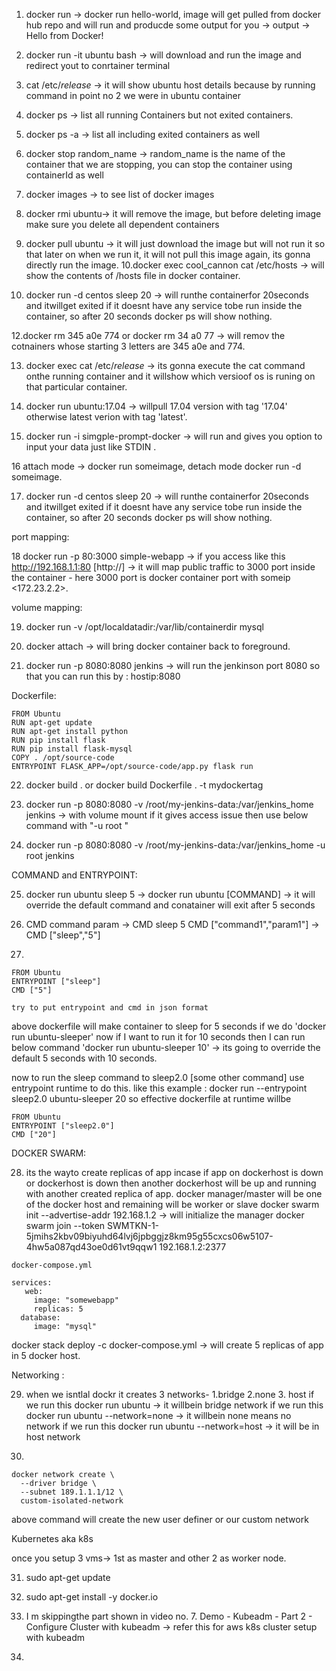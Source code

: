 1. docker run -> docker run hello-world, image will get pulled from docker hub repo and will run and producde some output for you -> output -> Hello from Docker!
2. docker run -it ubuntu bash -> will download and run the image and redirect yout to conrtainer terminal
3. cat /etc/*release* -> it will show ubuntu host details because by running command in point no 2 we were in ubuntu container
4. docker ps -> list all running Containers but not exited containers.
5. docker ps -a -> list all including exited containers as well
6. docker stop random_name -> random_name is the name of the container that we are stopping, you can stop the container using containerId as well
7. docker images -> to see list of docker images
8. docker rmi ubuntu-> it will remove the image, but before deleting image make sure you delete all dependent containers
9. docker pull ubuntu -> it will just download the image but will not run it so that later on when we run it, it will not pull this image again, its gonna directly run the image.
10.docker exec cool_cannon cat /etc/hosts -> will show the contents of /hosts file in docker container.

11. docker run -d centos sleep 20 -> will runthe containerfor 20seconds and itwillget exited if it doesnt have any service tobe run inside the container, so after  20 seconds docker ps will show nothing.

12.docker rm 345 a0e 774 or docker rm 34 a0 77 -> will remov the cotnainers whose starting 3 letters are 345 a0e and 774.

13. docker exec <container-id> cat /etc/*release* -> its gonna execute the cat command onthe running container and it willshow which versioof os is runing on that particular container.
  
14. docker run ubuntu:17.04 -> willpull 17.04 version with tag '17.04' otherwise latest verion with tag 'latest'.

15. docker run -i simgple-prompt-docker -> will run and gives you option to input your data just like STDIN .

16 attach mode -> docker run someimage, detach mode docker run -d someimage.

17. docker run -d centos sleep 20 -> will runthe containerfor 20seconds and itwillget exited if it doesnt have any service tobe run inside the container, so after  20 seconds docker ps will show nothing.

port mapping:
  
18 docker run -p 80:3000 simple-webapp -> if you access like this http://192.168.1.1:80 [http://<docker-host-ip>] -> it will map public traffic to 3000 port inside the container - here 3000 port is docker container port with someip <172.23.2.2>.

volume mapping:

19. docker run -v /opt/localdatadir:/var/lib/containerdir mysql

20. docker attach <container-id> -> will bring docker container back to foreground.
  
21. docker run -p 8080:8080 jenkins -> will run the jenkinson port 8080 so that you can run this by : hostip:8080

Dockerfile:

```
FROM Ubuntu
RUN apt-get update
RUN apt-get install python
RUN pip install flask
RUN pip install flask-mysql
COPY . /opt/source-code
ENTRYPOINT FLASK_APP=/opt/source-code/app.py flask run
```

22. docker build . or docker build Dockerfile . -t mydockertag

23. docker run -p 8080:8080 -v /root/my-jenkins-data:/var/jenkins_home jenkins  -> with volume mount if it gives access issue then use below command with "-u root "

24. docker run -p 8080:8080 -v /root/my-jenkins-data:/var/jenkins_home -u root jenkins 

COMMAND and ENTRYPOINT:

25. docker run ubuntu sleep 5 -> docker run ubuntu [COMMAND] -> it will override the default command and conatainer will exit after 5 seconds

26. CMD command param -> CMD sleep 5
    CMD ["command1","param1"] -> CMD ["sleep","5"]

27. 
```
FROM Ubuntu
ENTRYPOINT ["sleep"]
CMD ["5"]

try to put entrypoint and cmd in json format
```
above dockerfile will make container to sleep for 5 seconds if we do 'docker run ubuntu-sleeper'
now if I want to run it for 10 seconds then I can run below command 
'docker run ubuntu-sleeper 10' -> its going to override the default 5 seconds with 10 seconds.

now to run the sleep command to sleep2.0 [some other command] use entrypoint runtime to do this.
like this example : docker run --entrypoint sleep2.0 ubuntu-sleeper 20
so effective dockerfile at runtime willbe 
```
FROM Ubuntu
ENTRYPOINT ["sleep2.0"]
CMD ["20"]
```

DOCKER SWARM:

28. its the wayto create replicas of app incase if app on dockerhost is down or dockerhost is down then another dockerhost will be up and running with another created replica of app.
docker manager/master will be one of the docker host and remaining will be worker or slave
docker swarm init --advertise-addr  192.168.1.2 -> will initialize the manager
docker swarm join --token SWMTKN-1-5jmihs2kbv09biyuhd64lvj6jpbggjz8km95g55cxcs06w5107-4hw5a087qd43oe0d61vt9qqw1 192.168.1.2:2377
```
docker-compose.yml

services:
   web:
     image: "somewebapp"
     replicas: 5
  database:
     image: "mysql"     

```
docker stack deploy -c docker-compose.yml -> will create 5 replicas of app in 5 docker host.

Networking :

29. when we isntlal dockr it creates 3 networks- 1.bridge 2.none 3. host
if we run this docker run ubuntu -> it willbein bridge network
if we run this docker run ubuntu --network=none -> it willbein none means no network
if we run this docker run ubuntu --network=host -> it will be in host network

30. 
```
docker network create \
  --driver bridge \
  --subnet 189.1.1.1/12 \
  custom-isolated-network
```
above command will create the new user definer or our custom network


Kubernetes aka k8s

once you setup 3 vms-> 1st as master and other 2 as worker node.

31. sudo apt-get update
32. sudo apt-get install -y docker.io
33. I m skippingthe part shown in video no. 7. Demo - Kubeadm - Part 2 - Configure Cluster with kubeadm -> refer this for aws k8s cluster setup with kubeadm

34.
